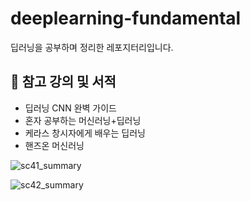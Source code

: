 # deeplearning-fundamental
딥러닝을 공부하며 정리한 레포지터리입니다.

## 📌 참고 강의 및 서적
- 딥러닝 CNN 완벽 가이드
- 혼자 공부하는 머신러닝+딥러닝
- 케라스 창시자에게 배우는 딥러닝
- 핸즈온 머신러닝


![sc41_summary](https://user-images.githubusercontent.com/30399933/147730619-ad71539d-b580-411d-a87d-41db2a26a9d8.png)

![sc42_summary](https://user-images.githubusercontent.com/30399933/147730600-9e560cd7-cc93-4acc-a260-57e47f24a88f.png)
